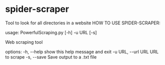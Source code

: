 # spider-scraper
 Tool to look for all directories in a website 
HOW TO USE SPIDER-SCRAPER:
 
usage: PowerfulScraping.py [-h] -u URL [-s]

Web scraping tool

options:
  -h, --help         show this help message and exit
  -u URL, --url URL  URL to scrape
  -s, --save         Save output to a .txt file
